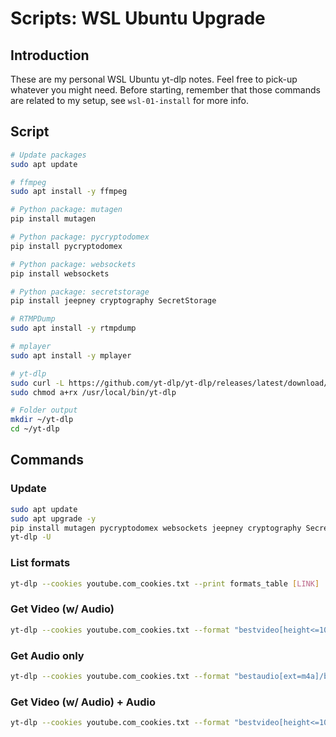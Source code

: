 # Scripts: WSL Ubuntu Upgrade

## Introduction

These are my personal WSL Ubuntu yt-dlp notes. Feel free to pick-up whatever you might need.
Before starting, remember that those commands are related to my setup, see `wsl-01-install` for more info.

## Script

```bash
# Update packages
sudo apt update

# ffmpeg
sudo apt install -y ffmpeg

# Python package: mutagen
pip install mutagen

# Python package: pycryptodomex
pip install pycryptodomex

# Python package: websockets
pip install websockets

# Python package: secretstorage
pip install jeepney cryptography SecretStorage

# RTMPDump
sudo apt install -y rtmpdump

# mplayer
sudo apt install -y mplayer

# yt-dlp
sudo curl -L https://github.com/yt-dlp/yt-dlp/releases/latest/download/yt-dlp -o /usr/local/bin/yt-dlp
sudo chmod a+rx /usr/local/bin/yt-dlp

# Folder output
mkdir ~/yt-dlp
cd ~/yt-dlp

```

## Commands

### Update

```bash
sudo apt update
sudo apt upgrade -y
pip install mutagen pycryptodomex websockets jeepney cryptography SecretStorage
yt-dlp -U

```

### List formats

```bash
yt-dlp --cookies youtube.com_cookies.txt --print formats_table [LINK]
```

### Get Video (w/ Audio)

```bash
yt-dlp --cookies youtube.com_cookies.txt --format "bestvideo[height<=1080][ext=mp4]+bestaudio[ext=m4a]/best[height<=1080][ext=mp4]/best[height<=1080]" --merge-output-format mp4 --audio-quality 0 --embed-thumbnail --embed-metadata [LINK]
```

### Get Audio only

```bash
yt-dlp --cookies youtube.com_cookies.txt --format "bestaudio[ext=m4a]/bestaudio" [LINK]
```

### Get Video (w/ Audio) + Audio

```bash
yt-dlp --cookies youtube.com_cookies.txt --format "bestvideo[height<=1080][ext=mp4]+bestaudio[ext=m4a]/best[height<=1080][ext=mp4]/best[height<=1080],bestaudio[ext=m4a]/bestaudio" --merge-output-format mp4 --audio-quality 0 --embed-thumbnail --embed-metadata [LINK]
```
